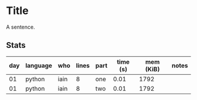 # Title

A sentence.


## Stats

| day | language | who | lines | part | time (s) | mem (KiB) | notes |
| --- | --- | --- | --- | --- | --- | --- | --- |
| 01 | python | iain | 8 | one | 0.01 | 1792 |  |
| 01 | python | iain | 8 | two | 0.01 | 1792 |  |
